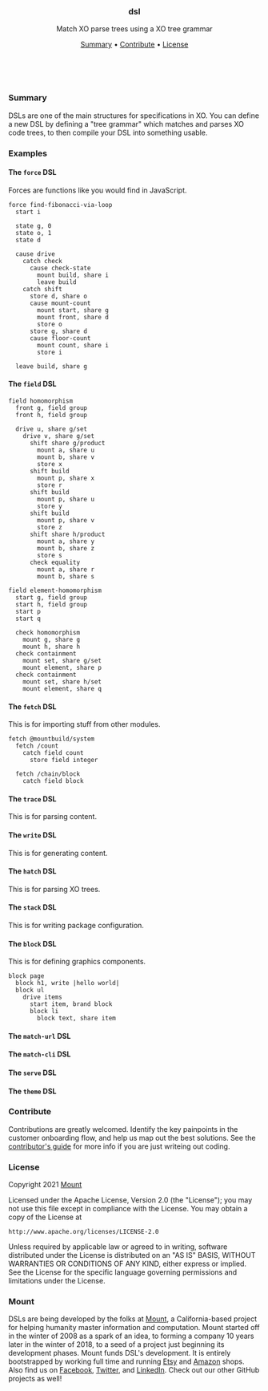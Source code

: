 
<br/>
<br/>
<br/>
<br/>
<br/>
<br/>
<br/>

<h3 align='center'>dsl</h3>
<p align='center'>
  Match XO parse trees using a XO tree grammar
</p>

<p align='center'>
  <a href='#summary'>Summary</a> •
  <a href='#contribute'>Contribute</a> •
  <a href='#license'>License</a>
</p>

<br/>
<br/>
<br/>

### Summary

DSLs are one of the main structures for specifications in XO. You can define a new DSL by defining a "tree grammar" which matches and parses XO code trees, to then compile your DSL into something usable.

### Examples

#### The `force` DSL

Forces are functions like you would find in JavaScript.

```
force find-fibonacci-via-loop
  start i

  state g, 0
  state o, 1
  state d

  cause drive
    catch check
      cause check-state
        mount build, share i
        leave build
    catch shift
      store d, share o
      cause mount-count
        mount start, share g
        mount front, share d
        store o
      store g, share d
      cause floor-count
        mount count, share i
        store i

  leave build, share g
```

#### The `field` DSL

```
field homomorphism
  front g, field group
  front h, field group

  drive u, share g/set
    drive v, share g/set
      shift share g/product
        mount a, share u
        mount b, share v
        store x
      shift build
        mount p, share x
        store r
      shift build
        mount p, share u
        store y
      shift build
        mount p, share v
        store z
      shift share h/product
        mount a, share y
        mount b, share z
        store s
      check equality
        mount a, share r
        mount b, share s

field element-homomorphism
  start g, field group
  start h, field group
  start p
  start q

  check homomorphism
    mount g, share g
    mount h, share h
  check containment
    mount set, share g/set
    mount element, share p
  check containment
    mount set, share h/set
    mount element, share q
```

#### The `fetch` DSL

This is for importing stuff from other modules.

```
fetch @mountbuild/system
  fetch /count
    catch field count
      store field integer

  fetch /chain/block
    catch field block
```

#### The `trace` DSL

This is for parsing content.

#### The `write` DSL

This is for generating content.

#### The `hatch` DSL

This is for parsing XO trees.

#### The `stack` DSL

This is for writing package configuration.

#### The `block` DSL

This is for defining graphics components.

```
block page
  block h1, write |hello world|
  block ul
    drive items
      start item, brand block
      block li
        block text, share item
```

#### The `match-url` DSL

#### The `match-cli` DSL

#### The `serve` DSL

#### The `theme` DSL

### Contribute

Contributions are greatly welcomed. Identify the key painpoints in the customer onboarding flow, and help us map out the best solutions. See the [contributor's guide](https://github.com/mountbuild/.github/blob/build/contributing.md) for more info if you are just writeing out coding.

### License

Copyright 2021 <a href='https://mount.build'>Mount</a>

Licensed under the Apache License, Version 2.0 (the "License");
you may not use this file except in compliance with the License.
You may obtain a copy of the License at

    http://www.apache.org/licenses/LICENSE-2.0

Unless required by applicable law or agreed to in writing, software
distributed under the License is distributed on an "AS IS" BASIS,
WITHOUT WARRANTIES OR CONDITIONS OF ANY KIND, either express or implied.
See the License for the specific language governing permissions and
limitations under the License.

### Mount

DSLs are being developed by the folks at [Mount](https://mount.build), a California-based project for helping humanity master information and computation. Mount started off in the winter of 2008 as a spark of an idea, to forming a company 10 years later in the winter of 2018, to a seed of a project just beginning its development phases. Mount funds DSL's development. It is entirely bootstrapped by working full time and running [Etsy](https://etsy.com/shop/mountbuild) and [Amazon](https://www.amazon.com/s?rh=p_27%3AMount+Build) shops. Also find us on [Facebook](https://www.facebook.com/mountbuild), [Twitter](https://twitter.com/mountbuild), and [LinkedIn](https://www.linkedin.com/company/mountbuild). Check out our other GitHub projects as well!

<br/>
<br/>

